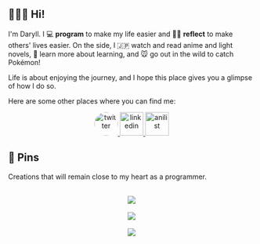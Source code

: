 ## 🙍🏻‍♂️ Hi!

I'm Daryll. I 💻 **program** to make my life easier and ✍🏻 **reflect** to make others' lives easier. On the side, I 🇯🇵 watch and read anime and light novels, 🧠 learn more about learning, and 🐭 go out in the wild to catch Pokémon!

Life is about enjoying the journey, and I hope this place gives you a glimpse of how I do so.

Here are some other places where you can find me:

<div align="center">
  <a href="https://twitter.com/daryll_ko" target="_blank" rel="noopener noreferrer">
    <img src="https://seeklogo.com/images/T/twitter-icon-square-logo-108D17D373-seeklogo.com.png" alt="twitter" style="height: 3rem; border-radius: 50%;">
  </a>
  <a href="https://www.linkedin.com/in/daryll-ko/" target="_blank" rel="noopener noreferrer">
    <img src="https://bankimooncentre.org/wp-content/uploads/2020/05/LinkedIn-Icon-Square.png" alt="linkedin" style="height: 3rem;">
  </a>
  <a href="https://anilist.co/user/daryll" target="_blank" rel="noopener noreferrer">
    <img src="https://anilist.co/img/icons/android-chrome-512x512.png" alt="anilist" style="height: 3rem;">
  </a>
</div>

## 📌 Pins

Creations that will remain close to my heart as a programmer.

<div align="center">
  <br>
  <a href="https://github.com/daryll-ko/poke-man">
    <img align="center" src="https://github-readme-stats.vercel.app/api/pin/?username=daryll-ko&repo=poke-man&bg_color=-5,650DD9,7B1DC9,9127BE,A42FB1,B536A2,C33C92,CF3F7B,DC4767,E94949,F45115&hide_border=true&text_color=DEFFCA&title_color=DEFFCA&icon_color=DEFFCA" />
  </a>
  <br>
  <br>
  <a href="https://github.com/daryll-ko/style-guide">
    <img align="center" src="https://github-readme-stats.vercel.app/api/pin/?username=daryll-ko&repo=style-guide&bg_color=0,650DD9,7B1DC9,9127BE,A42FB1,B536A2,C33C92,CF3F7B,DC4767,E94949,F45115&hide_border=true&text_color=DEFFCA&title_color=DEFFCA&icon_color=DEFFCA" />
  </a>
  <br>
  <br>
  <a href="https://github.com/daryll-ko/rec-prog">
    <img align="center" src="https://github-readme-stats.vercel.app/api/pin/?username=daryll-ko&repo=rec-prog&bg_color=15,650DD9,7B1DC9,9127BE,A42FB1,B536A2,C33C92,CF3F7B,DC4767,E94949,F45115&hide_border=true&text_color=DEFFCA&title_color=DEFFCA&icon_color=DEFFCA" />
  </a>
</div>
